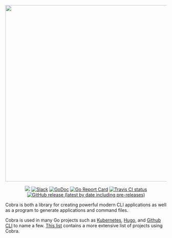 <p align="center">
  <a title="cobra.dev" href="https://cobra.dev/"><img width="550px" src="https://cloud.githubusercontent.com/assets/173412/10886352/ad566232-814f-11e5-9cd0-aa101788c117.png"/></a>
</p>

<p align="center">
  <a title="Site" href="https://cobra.dev/"><img src="https://img.shields.io/website.svg?label=cobra.dev&longCache=true&style=flat-square&url=http%3A%2F%2Fcobra.dev%2Findex.html"></a><!--
  -->
  <a title="Slack" href="https://gophers.slack.com/archives/CD3LP1199"><img alt="Slack" src="https://img.shields.io/badge/Slack-cobra-brightgreen?longCache=true&label=slack&logo=slack&logoColor=fff"></a><!--
  -->
  <a title="GoDoc" href="https://godoc.org/github.com/spf13/cobra"><img alt="GoDoc" src="https://godoc.org/github.com/spf13/cobra?status.svg"></a><!--
  -->
  <a title="Go Report Card" href="https://goreportcard.com/report/github.com/spf13/cobra"><img alt="Go Report Card" src="https://goreportcard.com/badge/github.com/spf13/cobra"></a><!--
  -->
  <a title="Travis CI status" href="https://travis-ci.org/spf13/cobra"><img alt="Travis CI status" src="https://img.shields.io/travis/spf13/cobra?longCache=true&label=build&logo=travis-ci&logoColor=fff"></a><!--
  -->
  <a title="Releases" href="https://github.com/spf13/cobra/releases"><img alt="GitHub release (latest by date including pre-releases)" src="https://img.shields.io/github/v/release/spf13/cobra?include_prereleases&longCache=true&label=Releases&logo=github&color=informational"></a><!--
  -->
</p>

Cobra is both a library for creating powerful modern CLI applications as well as a program to generate applications and command files.

Cobra is used in many Go projects such as [Kubernetes](http://kubernetes.io/),
[Hugo](https://gohugo.io), and [Github CLI](https://github.com/cli/cli) to
name a few. [This list](./projects_using_cobra.md) contains a more extensive list of projects using Cobra.
